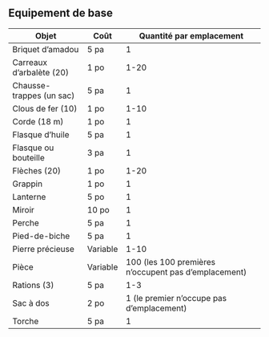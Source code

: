 ## Equipement de base
| Objet                        | Coût       | Quantité par emplacement                                    |
|-----------------------------|------------|--------------------------------------------------------------|
| Briquet d’amadou            | 5 pa       | 1                                                            |
| Carreaux d’arbalète (20)    | 1 po       | 1-20                                                         |
| Chausse-trappes (un sac)    | 5 pa       | 1                                                            |
| Clous de fer (10)           | 1 po       | 1-10                                                         |
| Corde (18 m)                | 1 po       | 1                                                            |
| Flasque d’huile             | 5 pa       | 1                                                            |
| Flasque ou bouteille        | 3 pa       | 1                                                            |
| Flèches (20)                | 1 po       | 1-20                                                         |
| Grappin                     | 1 po       | 1                                                            |
| Lanterne                    | 5 po       | 1                                                            |
| Miroir                      | 10 po      | 1                                                            |
| Perche                      | 5 pa       | 1                                                            |
| Pied-de-biche               | 5 pa       | 1                                                            |
| Pierre précieuse            | Variable   | 1-10                                                         |
| Pièce                       | Variable   | 100 (les 100 premières n’occupent pas d’emplacement)         |
| Rations (3)                 | 5 pa       | 1-3                                                          |
| Sac à dos                   | 2 po       | 1 (le premier n’occupe pas d’emplacement)                   |
| Torche                      | 5 pa       | 1                                                            |

